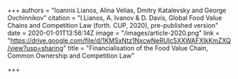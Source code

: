 +++
authors = "Ioannis Lianos, Alina Velias, Dmitry Katalevsky and George Ovchinnikov"
citation = "I.Lianos, A. Ivanov & D. Davis, Global Food Value Chains and Competition Law (forth. CUP, 2020), pre-published version"
date = 2020-01-01T13:56:14Z
image = "/images/article-2020.png"
link = "https://drive.google.com/file/d/1KMSxNtz1NxcwNeRUIc5XXWAFXIkKmZXQ/view?usp=sharing"
title = "Financialisation of the Food Value Chain, Common Ownership and Competition Law"

+++
